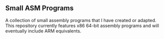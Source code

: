 ## Small ASM Programs

A collection of small assembly programs that I have created or adapted. 
This repository currently features x86 64-bit assembly programs and will eventually include ARM equivalents.
